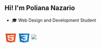 ## Hi! I'm Poliana Nazario
 - 🎓 Web Design and Development Student
 
  ##
  
  <img align="center" alt="Poli-HTML" height="30" width="40" src="https://raw.githubusercontent.com/devicons/devicon/master/icons/html5/html5-original.svg"> <img align="center" alt="Poli-CSS" height="30" width="40" src="https://raw.githubusercontent.com/devicons/devicon/master/icons/css3/css3-original.svg"> <img src="https://cdn.jsdelivr.net/gh/devicons/devicon/icons/javascript/javascript-plain.svg" />
